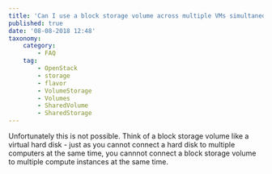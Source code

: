 ```yaml
---
title: 'Can I use a block storage volume across multiple VMs simultaneously?'
published: true
date: '08-08-2018 12:48'
taxonomy:
    category:
        - FAQ
    tag:
        - OpenStack
        - storage
        - flavor
        - VolumeStorage
        - Volumes
        - SharedVolume
        - SharedStorage
---
```


Unfortunately this is not possible. Think of a block storage volume like a virtual hard disk - just as you cannot connect a hard disk to multiple computers at the same time, you cannnot connect a block storage volume to multiple compute instances at the same time.